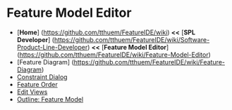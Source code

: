 # Feature Model Editor

* [**Home**] (https://github.com/tthuem/FeatureIDE/wiki) **<<** [**SPL Developer**] (https://github.com/tthuem/FeatureIDE/wiki/Software-Product-Line-Developer) **<<**  [**Feature Model Editor**] (https://github.com/tthuem/FeatureIDE/wiki/Feature-Model-Editor)
* [Feature Diagram] (https://github.com/tthuem/FeatureIDE/wiki/Feature-Diagram)
* [Constraint Dialog](https://github.com/tthuem/FeatureIDE/wiki/Constraint-Dialog)
* [Feature Order](https://github.com/tthuem/FeatureIDE/wiki/Feature-Order)
* [Edit Views](https://github.com/tthuem/FeatureIDE/wiki/Edit-Views)
* [Outline: Feature Model](https://github.com/tthuem/FeatureIDE/wiki/Outline-Feature-Model)